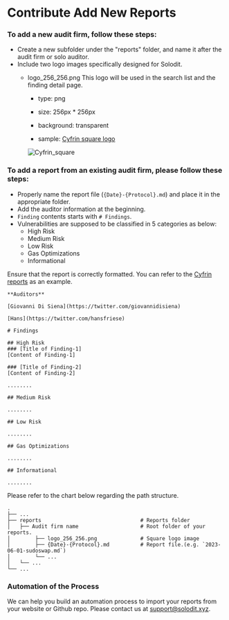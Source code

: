 # Contribute Add New Reports

### To add a new audit firm, follow these steps:
- Create a new subfolder under the "reports" folder, and name it after the audit firm or solo auditor.
- Include two logo images specifically designed for Solodit.
    - logo_256_256.png
        This logo will be used in the search list and the finding detail page.
        - type: png
        - size: 256px * 256px
        - background: transparent

        - sample: [Cyfrin square logo](./reports/Cyfrin/logo_256_256.png)

        ![Cyfrin_square](https://github.com/solodit/solodit_content/assets/129466917/8cfc4396-f309-44df-8a7b-a2bfe7a869b4)

### To add a report from an existing audit firm, please follow these steps:
- Properly name the report file (`{Date}-{Protocol}.md`) and place it in the appropriate folder.
- Add the auditor information at the beginning.
- `Finding` contents starts with `# Findings`.
- Vulnerabilities are supposed to be classified in 5 categories as below:
    - High Risk
    - Medium Risk
    - Low Risk
    - Gas Optimizations
    - Informational

Ensure that the report is correctly formatted. You can refer to the [Cyfrin reports](./reports/Cyfrin) as an example.

```
**Auditors**

[Giovanni Di Siena](https://twitter.com/giovannidisiena)

[Hans](https://twitter.com/hansfriese)

# Findings

## High Risk
### [Title of Finding-1]
[Content of Finding-1]

### [Title of Finding-2]
[Content of Finding-2]

........

## Medium Risk

........

## Low Risk

........

## Gas Optimizations

........

## Informational

........

```

Please refer to the chart below regarding the path structure.

    .
    ├── ...
    ├── reports                                # Reports folder
    │   ├── Audit firm name                    # Root folder of your reports.
    │        ├── logo_256_256.png              # Square logo image
    │        ├── {Date}-{Protocol}.md          # Report file.(e.g. `2023-06-01-sudoswap.md`)
    │        └── ...
    │   └── ...
    └── ...

### Automation of the Process
We can help you build an automation process to import your reports from your website or Github repo. Please contact us at support@solodit.xyz.